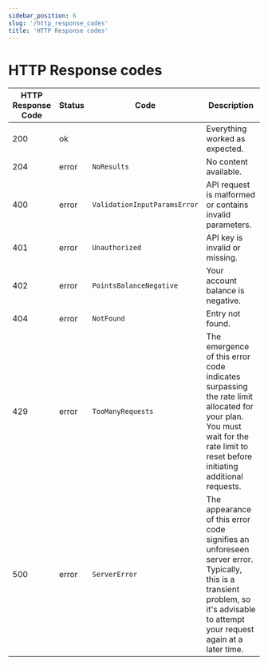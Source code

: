 ```yaml
---
sidebar_position: 6
slug: '/http_response_codes'
title: 'HTTP Response codes'
---
```


# HTTP Response codes
| HTTP Response Code | Status | Code                         | Description                                                                                                                                                                      |
|--------------------|--------|------------------------------|----------------------------------------------------------------------------------------------------------------------------------------------------------------------------------|
| 200                | ok     |                              | Everything worked as expected.                                                                                                                                                   |
| 204                | error  | `NoResults`                  | No content available.                                                                                                                                                            |
| 400                | error  | `ValidationInputParamsError` | API request is malformed or contains invalid parameters.                                                                                                                         |
| 401                | error  | `Unauthorized`               | API key is invalid or missing.                                                                                                                                                   |
| 402                | error  | `PointsBalanceNegative`      | Your account balance is negative.                                                                                                                                                |
| 404                | error  | `NotFound`                   | Entry not found.                                                                                                                                                                 |
| 429                | error  | `TooManyRequests`            | The emergence of this error code indicates surpassing the rate limit allocated for your plan. You must wait for the rate limit to reset before initiating additional requests.   |
| 500                | error  | `ServerError`                | The appearance of this error code signifies an unforeseen server error. Typically, this is a transient problem, so it's advisable to attempt your request again at a later time. |
